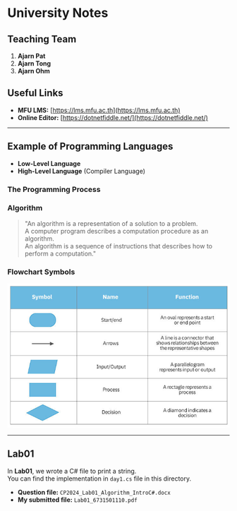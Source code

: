 # University Notes

## Teaching Team
1. **Ajarn Pat**
2. **Ajarn Tong**
3. **Ajarn Ohm**

## Useful Links
- **MFU LMS:** [https://lms.mfu.ac.th](https://lms.mfu.ac.th)
- **Online Editor:** [https://dotnetfiddle.net/](https://dotnetfiddle.net/)

---

## Example of Programming Languages

- **Low-Level Language**
- **High-Level Language** (Compiler Language)

### The Programming Process

### Algorithm
> "An algorithm is a representation of a solution to a problem.  
> A computer program describes a computation procedure as an algorithm.  
> An algorithm is a sequence of instructions that describes how to perform a computation."

### Flowchart Symbols
![Flowchart Symbols](image.png)

---

## **Lab01**
In **Lab01**, we wrote a C# file to print a string.  
You can find the implementation in `day1.cs` file in this directory.

- **Question file:** `CP2024_Lab01_Algorithm_IntroC#.docx`
- **My submitted file:** `Lab01_6731501110.pdf`
